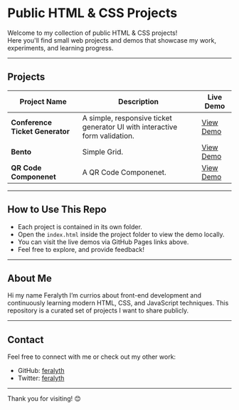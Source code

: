 # Public HTML & CSS Projects

Welcome to my collection of public HTML & CSS projects!  
Here you'll find small web projects and demos that showcase my work, experiments, and learning progress.

---

## Projects

| Project Name                   | Description                                                                 | Live Demo                                                                                      |
|--------------------------------|-----------------------------------------------------------------------------|------------------------------------------------------------------------------------------------|
| **Conference Ticket Generator**| A simple, responsive ticket generator UI with interactive form validation.  | [View Demo](https://feralyth.github.io/html-css-public-projects/conference-ticket-generator/)  |
| **Bento**                      | Simple Grid.                                                                | [View Demo](https://feralyth.github.io/html-css-public-projects/bento/)                        | 
| **QR Code Componenet**         | A QR Code Componenet.                                                       | [View Demo](https://feralyth.github.io/html-css-public-projects/qr-code-component/)            | 

---

## How to Use This Repo

- Each project is contained in its own folder.
- Open the `index.html` inside the project folder to view the demo locally.
- You can visit the live demos via GitHub Pages links above.
- Feel free to explore, and provide feedback!

---

## About Me

Hi my name Feralyth I’m currios about front-end development and continuously learning modern HTML, CSS, and JavaScript techniques. This repository is a curated set of projects I want to share publicly.

---

## Contact

Feel free to connect with me or check out my other work:

- GitHub: [feralyth](https://github.com/feralyth)
- Twitter: [feralyth](https://x.com/feralyth)

---

Thank you for visiting! 😊

